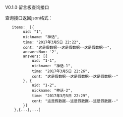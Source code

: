 V0.1.0 留言板查询接口

查询接口返回json格式：

       items:  [{
            uid: "1",
            nickname: "神话",
            time: "2017年3月5日 22:22",
            cont: "这是假数据--这是假数据--这是假数据--",
            answersNum: '2',
            answers: [{
                uid: "1-1",
                nickname: "神话-1",
                time: "2017年3月5日 22:26",
                cont: "这是假数据--这是假数据--这是假数据--"
            }, {
                uid: "1-2",
                nickname: "神话-2",
                time: "2017年3月5日 22:29",
                cont: "这是假数据--这是假数据--这是假数据--"
            }]
        },{...},...]

